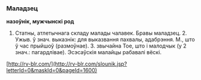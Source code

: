 ### Маладзец
**назоўнік, мужчынскі род**

1. Статны, атлетычнага складу малады чалавек. Бравы маладзец. 2. Ужыв. ў знач. выказнік: для выказвання пахвалы, адабрэння. М., што ў час прыйшоў (размоўнае). З. звычайна Тое, што і малодчык (у 2 знач.: пагардлівае). Эсэсаўскія малайцы рабавалі вёскі.

<a rel="author">[http://rv-blr.com/](http://rv-blr.com/slounik.jsp?letterId=0&maskId=0&pageId=1600)</a>
